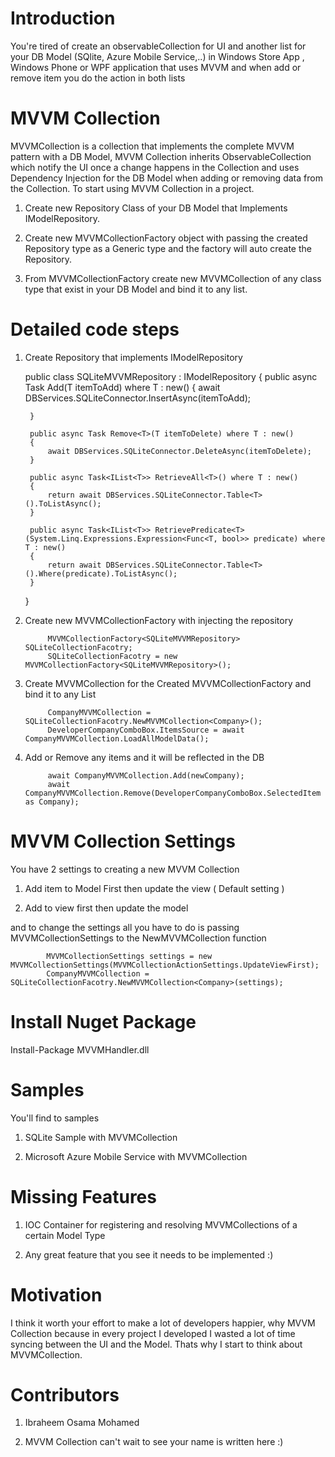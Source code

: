 # Introduction
You're tired of create an observableCollection for UI and another list for your DB Model (SQlite, Azure Mobile Service,..) in  Windows Store App , Windows Phone or WPF application that uses MVVM and when add or remove item you do the action in both lists

# MVVM Collection

MVVMCollection is a collection that implements the complete MVVM pattern with a DB Model, MVVM Collection inherits ObservableCollection which notify the UI once a change happens in the Collection and uses Dependency Injection for the DB Model when adding or removing data from the Collection.
To start using MVVM Collection in a project.

1)	Create new Repository Class of your DB Model that Implements IModelRepository.

2)	Create new MVVMCollectionFactory object with passing the created Repository type as a Generic type and the factory will auto create the Repository.

3)	From MVVMCollectionFactory create new MVVMCollection of any class type that exist in your DB Model and bind it to any list.

# Detailed code steps

1) Create Repository that implements IModelRepository

    public class SQLiteMVVMRepository : IModelRepository
    {
        public async Task Add<T>(T itemToAdd) where T : new()
        {
            await DBServices.SQLiteConnector.InsertAsync(itemToAdd);

        }

        public async Task Remove<T>(T itemToDelete) where T : new()
        {
            await DBServices.SQLiteConnector.DeleteAsync(itemToDelete);
        }

        public async Task<IList<T>> RetrieveAll<T>() where T : new()
        {
            return await DBServices.SQLiteConnector.Table<T>().ToListAsync();
        }

        public async Task<IList<T>> RetrievePredicate<T>(System.Linq.Expressions.Expression<Func<T, bool>> predicate) where T : new()
        {
            return await DBServices.SQLiteConnector.Table<T>().Where(predicate).ToListAsync();
        }
    }

2) Create new MVVMCollectionFactory with injecting the repository

            MVVMCollectionFactory<SQLiteMVVMRepository> SQLiteCollectionFacotry;
            SQLiteCollectionFacotry = new MVVMCollectionFactory<SQLiteMVVMRepository>();

3) Create MVVMCollection for the Created MVVMCollectionFactory and bind it to any List

            CompanyMVVMCollection = SQLiteCollectionFacotry.NewMVVMCollection<Company>();
            DeveloperCompanyComboBox.ItemsSource = await CompanyMVVMCollection.LoadAllModelData();

4) Add or Remove any items and it will be reflected in the DB

            await CompanyMVVMCollection.Add(newCompany);
            await CompanyMVVMCollection.Remove(DeveloperCompanyComboBox.SelectedItem as Company);


# MVVM Collection Settings
You have 2 settings to creating a new MVVM Collection

1) Add item to Model First then update the view ( Default setting )

2) Add to view first then update the model

and to change the settings all you have to do is passing MVVMCollectionSettings to the NewMVVMCollection function

            MVVMCollectionSettings settings = new MVVMCollectionSettings(MVVMCollectionActionSettings.UpdateViewFirst);
            CompanyMVVMCollection = SQLiteCollectionFacotry.NewMVVMCollection<Company>(settings);
            

# Install Nuget Package

Install-Package MVVMHandler.dll

# Samples
You'll find to samples

1) SQLite Sample with MVVMCollection

2) Microsoft Azure Mobile Service with MVVMCollection

# Missing Features
1) IOC Container for registering and resolving MVVMCollections of a certain Model Type

2) Any great feature that you see it needs to be implemented :)

# Motivation
I think it worth your effort to make a lot of developers happier, why MVVM Collection because in every project I developed I wasted a lot of time syncing between the UI and the Model. Thats why I start to think about MVVMCollection.

# Contributors

1) Ibraheem Osama Mohamed

2) MVVM Collection can't wait to see your name is written here :)

